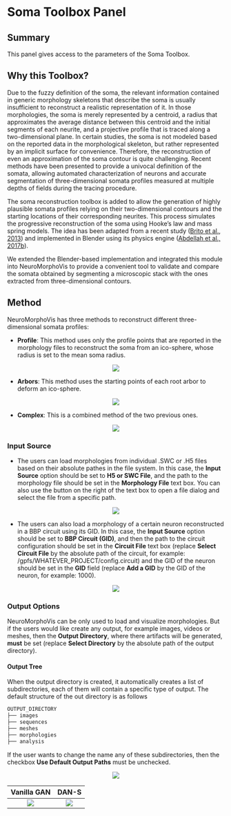 # Soma Toolbox Panel

## Summary
This panel gives access to the parameters of the Soma Toolbox.      

## Why this Toolbox?
Due to the fuzzy definition of the soma, the relevant information contained in generic morphology skeletons that describe the soma is usually insufficient to reconstruct a realistic representation of it. In those morphologies, the soma is merely represented by a centroid, a radius that approximates the average distance between this centroid and the initial segments of each neurite, and a projective profile that is traced along a two-dimensional plane. In certain studies, the soma is not modeled based on the reported data in the morphological skeleton, but rather represented by an implicit surface for convenience. Therefore, the reconstruction of even an approximation of the soma contour is quite challenging. Recent methods have been presented to provide a univocal definition of the somata, allowing automated characterization of neurons and accurate segmentation of three-dimensional somata profiles measured at multiple depths of fields during the tracing procedure.

The soma reconstruction toolbox is added to allow the generation of highly plausible somata profiles relying on their two-dimensional contours and the starting locations of their corresponding neurites. This process simulates the progressive reconstruction of the soma using Hooke’s law and mass spring models. The idea has been adapted from a recent study ([Brito et al., 2013](https://www.frontiersin.org/articles/10.3389/fnana.2013.00015/full)) and implemented in Blender using its physics engine ([Abdellah et al., 2017b](https://bmcbioinformatics.biomedcentral.com/articles/10.1186/s12859-017-1788-4)). 

We extended the Blender-based implementation and integrated this module into NeuroMorphoVis to provide a convenient tool to validate and compare the somata obtained by segmenting a microscopic stack with the ones extracted from three-dimensional contours.

## Method 
NeuroMorphoVis has three methods to reconstruct different three-dimensional somata profiles:
+ __Profile__: This method uses only the profile points that are reported in the morphology files to reconstruct the soma from an ico-sphere, whose radius is set to the mean soma radius.   
<p align="center">
  <img src="images/soma-profile.png">
</p>

+ __Arbors__: This method uses the starting points of each root arbor to deform an ico-sphere. 
<p align="center">
  <img src="images/soma-arbors.png">
</p>

+ __Complex__: This is a combined method of the two previous ones.
<p align="center">
  <img src="images/soma-complex.png">
</p>


### Input Source
+ The users can load morphologies from individual .SWC or .H5 files based on their absolute pathes in the file system. In this case, the __Input Source__ option should be set to __H5 or SWC File__, and the path to the morphology file should be set in the __Morphology File__ text box. You can also use the button on the right of the text box to open a file dialog and select the file from a specific path.

<p align="center">
  <img src="images/io-1.png">
</p>

+ The users can also load a morphology of a certain neuron reconstructed in a BBP circuit using its GID. In this case, the __Input Source__ option should be set to __BBP Circuit (GID)__, and then the path to the circuit configuration should be set in the __Circuit File__ text box (replace __Select Circuit File__ by the absolute path of the circuit, for example: /gpfs/WHATEVER_PROJECT/config.circuit) and the GID of the neuron should be set in the __GID__ field (replace __Add a GID__ by the GID of the neuron, for example: 1000).  

<p align="center">
  <img src="images/io-2.png">
</p>

### Output Options
NeuroMorphoVis can be only used to load and visualize morphologies. But if the users would like create any output, for example images, videos or meshes, then the __Output Directory__, where there artifacts will be generated, __must__ be set (replace __Select Directory__ by the absolute path of the output directory).

#### Output Tree
When the output directory is created, it automatically creates a list of subdirectories, each of them will contain a specific type of output. The default structure of the out directory is as follows 

```bash
OUTPUT_DIRECTORY
├── images
├── sequences
├── meshes
├── morphologies
├── analysis
```

If the user wants to change the name any of these subdirectories, then the checkbox __Use Default Output Paths__ must be unchecked. 

<p align="center">
  <img src="images/io-3.png">
</p>


| Vanilla GAN                   | DAN-S                         |                      
|:-----------------------------:|:-----------------------------:|
| ![](images/morphology-1.png)          | ![](images/morphology-2.png)        |
